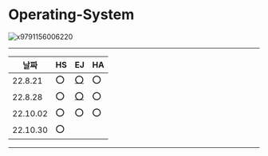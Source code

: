 # Operating-System

![x9791156006220](https://user-images.githubusercontent.com/40584381/184399238-213ce8a7-66cd-45f1-878c-883bc7765103.jpg)

---

| 날짜     | HS  | EJ                                                                                                                               | HA  |
| -------- | --- | -------------------------------------------------------------------------------------------------------------------------------- | --- |
| 22.8.21  | ⭕️ | [⭕️](https://github.com/read-ing/Operating-System/blob/main/ej/01.%20%EC%84%9C%EB%A1%A0.md)                                     | ⭕️ |
| 22.8.28  | ⭕️ | [⭕️](https://github.com/read-ing/Operating-System/blob/main/ej/02.%20%EC%9A%B4%EC%98%81%EC%B2%B4%EC%A0%9C%EA%B5%AC%EC%A1%B0.md) | ⭕️ |
| 22.10.02 | ⭕️ | ⭕️                                                                                                                              | ⭕️   |
| 22.10.30 | ⭕️ |                                                                                                                               |    |

---

